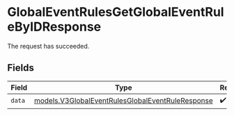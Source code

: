 # GlobalEventRulesGetGlobalEventRuleByIDResponse

The request has succeeded.


## Fields

| Field                                                                                                      | Type                                                                                                       | Required                                                                                                   | Description                                                                                                |
| ---------------------------------------------------------------------------------------------------------- | ---------------------------------------------------------------------------------------------------------- | ---------------------------------------------------------------------------------------------------------- | ---------------------------------------------------------------------------------------------------------- |
| `data`                                                                                                     | [models.V3GlobalEventRulesGlobalEventRuleResponse](../models/v3globaleventrulesglobaleventruleresponse.md) | :heavy_check_mark:                                                                                         | N/A                                                                                                        |